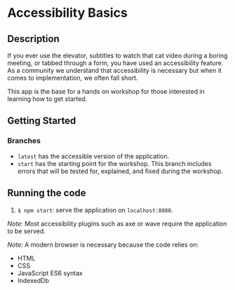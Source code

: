 # Accessibility Basics

## Description

If you ever use the elevator, subtitles to watch that cat video during a boring meeting, or tabbed through a form, you have used an accessibility feature. As a community we understand that accessibility is necessary but when it comes to implementation, we often fall short.

This app is the base for a hands on workshop for those interested in learning how to get started.

## Getting Started

### Branches

* `latest` has the accessible version of the application.
* `start` has the starting point for the workshop. This branch includes errors that will be tested for, explained, and fixed during the workshop.

## Running the code

1. `$ npm start`: serve the application on `localhost:8080`.

_Note:_ Most accessibility plugins such as axe or wave require the application to be served.

_Note:_ A modern browser is necessary because the code relies on:

* HTML
* CSS
* JavaScript ES6 syntax
* IndexedDb

